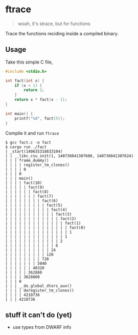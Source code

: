# ftrace

> woah, it's strace, but for functions

Trace the functions reciding inside a compiled binary.

## Usage

Take this simple C file,

```C
#include <stdio.h>

int fact(int x) {
    if (x < 1) {
        return 1;
    }
    return x * fact(x - 1);
}

int main() {
    printf("%d", fact(5));
}
```

Compile it and run `ftrace`

```
$ gcc fact.c -o fact
$ cargo run ./fact
| _start(140635318833104)
| | __libc_csu_init(1, 140736041307608, 140736041307624)
| | | frame_dummy()
| | | | register_tm_clones()
| | | | 0
| | | 0
| | | main()
| | | | fact(10)
| | | | | fact(9)
| | | | | | fact(8)
| | | | | | | fact(7)
| | | | | | | | fact(6)
| | | | | | | | | fact(5)
| | | | | | | | | | fact(4)
| | | | | | | | | | | fact(3)
| | | | | | | | | | | | fact(2)
| | | | | | | | | | | | | fact(1)
| | | | | | | | | | | | | | fact(0)
| | | | | | | | | | | | | | 1
| | | | | | | | | | | | | 1
| | | | | | | | | | | | 2
| | | | | | | | | | | 6
| | | | | | | | | | 24
| | | | | | | | | 120
| | | | | | | | 720
| | | | | | | 5040
| | | | | | 40320
| | | | | 362880
| | | | 3628800
| | | 0
| | | __do_global_dtors_aux()
| | | | deregister_tm_clones()
| | | | 4210736
| | | 4210736
```

## stuff it can't do (yet)
- use types from DWARF info
